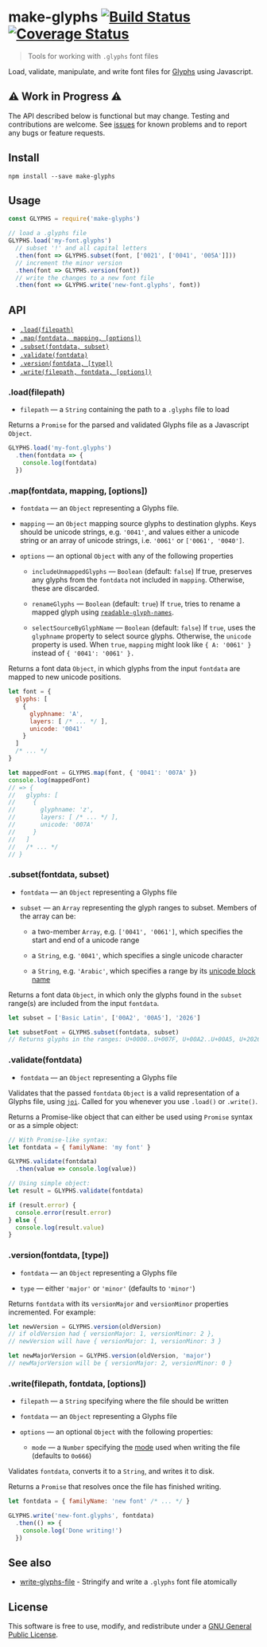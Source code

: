 # make-glyphs [![Build Status](https://travis-ci.org/delucis/make-glyphs.svg?branch=master)](https://travis-ci.org/delucis/make-glyphs) [![Coverage Status](https://coveralls.io/repos/github/delucis/make-glyphs/badge.svg?branch=master)](https://coveralls.io/github/delucis/make-glyphs?branch=master)

> Tools for working with `.glyphs` font files

Load, validate, manipulate, and write font files for [Glyphs](http://glyphsapp.com/) using Javascript.


## ⚠️ Work in Progress ⚠️

The API described below is functional but may change. Testing and contributions are welcome. See [issues](https://github.com/delucis/make-glyphs/issues) for known problems and to report any bugs or feature requests.


## Install

    npm install --save make-glyphs


## Usage

```js
const GLYPHS = require('make-glyphs')

// load a .glyphs file
GLYPHS.load('my-font.glyphs')
  // subset '!' and all capital letters
  .then(font => GLYPHS.subset(font, ['0021', ['0041', '005A']]))
  // increment the minor version
  .then(font => GLYPHS.version(font))
  // write the changes to a new font file
  .then(font => GLYPHS.write('new-font.glyphs', font))
```


## API

- [`.load(filepath)`](#loadfilepath)
- [`.map(fontdata, mapping, [options])`](#mapfontdata-mapping-options)
- [`.subset(fontdata, subset)`](#subsetfontdata-subset)
- [`.validate(fontdata)`](#validatefontdata)
- [`.version(fontdata, [type])`](#versionfontdata-type)
- [`.write(filepath, fontdata, [options])`](#writefilepath-fontdata-options)


### .load(filepath)

- `filepath` — a `String` containing the path to a `.glyphs` file to load

Returns a `Promise` for the parsed and validated Glyphs file as a Javascript `Object`.

```js
GLYPHS.load('my-font.glyphs')
  .then(fontdata => {
    console.log(fontdata)
  })
```


### .map(fontdata, mapping, [options])

- `fontdata` — an `Object` representing a Glyphs file.

- `mapping` — an `Object` mapping source glyphs to destination glyphs. Keys should be unicode strings, e.g. `'0041'`, and values either a unicode string or an array of unicode strings, i.e. `'0061'` or `['0061', '0040']`.

- `options` — an optional `Object` with any of the following properties

  - `includeUnmappedGlyphs` — `Boolean` (default: `false`) If true, preserves any glyphs from the `fontdata` not included in `mapping`. Otherwise, these are discarded.

  - `renameGlyphs` — `Boolean` (default: `true`) If `true`, tries to rename a mapped glyph using [`readable-glyph-names`](https://github.com/delucis/readable-glyph-names).

  - `selectSourceByGlyphName` — `Boolean` (default: `false`) If `true`, uses the `glyphname` property to select source glyphs. Otherwise, the `unicode` property is used. When `true`, `mapping` might look like `{ A: '0061' }` instead of `{ '0041': '0061' }.`

Returns a font data `Object`, in which glyphs from the input `fontdata` are mapped to new unicode positions.

```js
let font = {
  glyphs: [
    {
      glyphname: 'A',
      layers: [ /* ... */ ],
      unicode: '0041'
    }
  ]
  /* ... */
}

let mappedFont = GLYPHS.map(font, { '0041': '007A' })
console.log(mappedFont)
// => {
//   glyphs: [
//     {
//       glyphname: 'z',
//       layers: [ /* ... */ ],
//       unicode: '007A'
//     }
//   ]
//   /* ... */
// }
```


### .subset(fontdata, subset)

- `fontdata` — an `Object` representing a Glyphs file

- `subset` — an `Array` representing the glyph ranges to subset.
  Members of the array can be:

  - a two-member `Array`, e.g. `['0041', '0061']`, which specifies the start and end of a unicode range

  - a `String`, e.g. `'0041'`, which specifies a single unicode character

  - a `String`, e.g. `'Arabic'`, which specifies a range by its [unicode block name](https://en.wikipedia.org/wiki/Unicode_block)

Returns a font data `Object`, in which only the glyphs found in the `subset` range(s) are included from the input `fontdata`.

```js
let subset = ['Basic Latin', ['00A2', '00A5'], '2026']

let subsetFont = GLYPHS.subset(fontdata, subset)
// Returns glyphs in the ranges: U+0000..U+007F, U+00A2..U+00A5, U+2026
```


### .validate(fontdata)

- `fontdata` — an `Object` representing a Glyphs file

Validates that the passed `fontdata` `Object` is a valid representation of a Glyphs file, using [`joi`](https://github.com/hapijs/joi/). Called for you whenever you use `.load()` or `.write()`.

Returns a Promise-like object that can either be used using `Promise` syntax or as a simple object:

```js
// With Promise-like syntax:
let fontdata = { familyName: 'my font' }

GLYPHS.validate(fontdata)
  .then(value => console.log(value))
```

```js
// Using simple object:
let result = GLYPHS.validate(fontdata)

if (result.error) {
  console.error(result.error)
} else {
  console.log(result.value)
}
```


### .version(fontdata, [type])

- `fontdata` — an `Object` representing a Glyphs file

- `type` — either `'major'` or `'minor'` (defaults to `'minor'`)

Returns `fontdata` with its `versionMajor` and `versionMinor` properties incremented. For example:

```js
let newVersion = GLYPHS.version(oldVersion)
// if oldVersion had { versionMajor: 1, versionMinor: 2 },
// newVersion will have { versionMajor: 1, versionMinor: 3 }

let newMajorVersion = GLYPHS.version(oldVersion, 'major')
// newMajorVersion will be { versionMajor: 2, versionMinor: 0 }
```


### .write(filepath, fontdata, [options])

- `filepath` — a `String` specifying where the file should be written

- `fontdata` — an `Object` representing a Glyphs file

- `options` — an optional `Object` with the following properties:

  - `mode` — a `Number` specifying the [mode](https://en.wikipedia.org/wiki/File_system_permissions#Numeric_notation) used when writing the file (defaults to `0o666`)

Validates `fontdata`, converts it to a `String`, and writes it to disk.

Returns a `Promise` that resolves once the file has finished writing.

```js
let fontdata = { familyName: 'new font' /* ... */ }

GLYPHS.write('new-font.glyphs', fontdata)
  .then(() => {
    console.log('Done writing!')
  })
```


## See also

- [write-glyphs-file](https://github.com/delucis/write-glyphs-file) - Stringify and write a `.glyphs` font file atomically


## License

This software is free to use, modify, and redistribute under a [GNU General Public License](http://www.gnu.org/licenses/gpl-3.0.txt).
